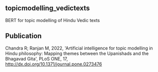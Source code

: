## topicmodelling_vedictexts
BERT for topic modelling of Hindu Vedic texts

## Publication

Chandra R; Ranjan M, 2022, 'Artificial intelligence for topic modelling in Hindu philosophy: Mapping themes between the Upanishads and the Bhagavad Gita', PLoS ONE, 17, http://dx.doi.org/10.1371/journal.pone.0273476


